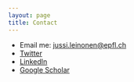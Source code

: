 ```yaml
---
layout: page
title: Contact
---
```


* Email me: [jussi.leinonen@epfl.ch](mailto:jussi.leinonen@meteoswiss.ch)
* [Twitter](https://twitter.com/jsleinonen/)
* [LinkedIn](https://www.linkedin.com/in/jussi-leinonen/)
* [Google Scholar](https://scholar.google.ch/citations?user=_cjy1-EAAAAJ)

